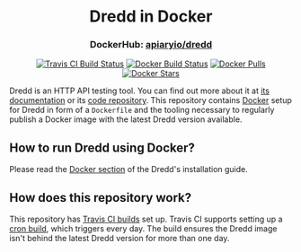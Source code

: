 <h1 align="center">Dredd in Docker</h1>
<h3 align="center">
    DockerHub: <a href="https://hub.docker.com/r/apiaryio/dredd/">apiaryio/dredd</a>
</h3>
<p align="center">
    <a href="https://travis-ci.org/apiaryio/dredd-docker"><img src="https://travis-ci.org/apiaryio/dredd-docker.svg?branch=master" alt="Travis CI Build Status"></a>
    <a href="https://hub.docker.com/r/apiaryio/dredd/"><img src="https://img.shields.io/docker/build/apiaryio/dredd.svg" alt="Docker Build Status"></a>
    <a href="https://hub.docker.com/r/apiaryio/dredd/"><img src="https://img.shields.io/docker/pulls/apiaryio/dredd.svg" alt="Docker Pulls"></a>
    <a href="https://hub.docker.com/r/apiaryio/dredd/"><img src="https://img.shields.io/docker/stars/apiaryio/dredd.svg" alt="Docker Stars"></a>
</p>

Dredd is an HTTP API testing tool. You can find out more about it at [its documentation](https://dredd.org) or its [code repository](https://github.com/apiaryio/dredd). This repository contains [Docker](https://www.docker.com/) setup for Dredd in form of a `Dockerfile` and the tooling necessary to regularly publish a Docker image with the latest Dredd version available.

## How to run Dredd using Docker?

Please read the [Docker section](https://dredd.org/en/latest/installation.html#docker) of the Dredd's installation guide.

## How does this repository work?

This repository has [Travis CI builds](travis-ci.org/apiaryio/dredd-docker) set up. Travis CI supports setting up a [cron build](https://docs.travis-ci.com/user/cron-jobs/), which triggers every day. The build ensures the Dredd image isn't behind the latest Dredd version for more than one day.
